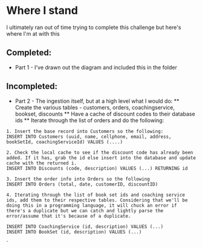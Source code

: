 # Where I stand
I ultimately ran out of time trying to complete this challenge but here's where I'm at with this

## Completed:
* Part 1 - I've drawn out the diagram and included this in the folder

## Incompleted: 
* Part 2 - The ingestion itself, but at a high level what I would do: 
** Create the various tables - customers, orders, coachingservice, bookset, discounts
** Have a cache of discount codes to their database ids
** Iterate through the list of orders and do the following: 

```
1. Insert the base record into Customers so the following: 
INSERT INTO Customers (uuid, name, cellphone, email, address, bookSetId, coachingServiceId) VALUES (....)

2. Check the local cache to see if the discount code has already been added. If it has, grab the id else insert into the database and update cache with the returned i. 
INSERT INTO Discounts (code, description) VALUES (...) RETURNING id

3. Insert the order info into Orders so the following
INSERT INTO Orders (total, date, customerID, discountID)

4. Iterating through the list of book set ids and coaching service ids, add them to their respective tables. Considering that we'll be doing this in a programming language, it will chuck an error if there's a duplicate but we can catch and lightly parse the error/assume that it's because of a duplicate. 

INSERT INTO CoachingService (id, description) VALUES (...)
INSERT INTO BookSet (id, description) VALUES (...)
```

`
